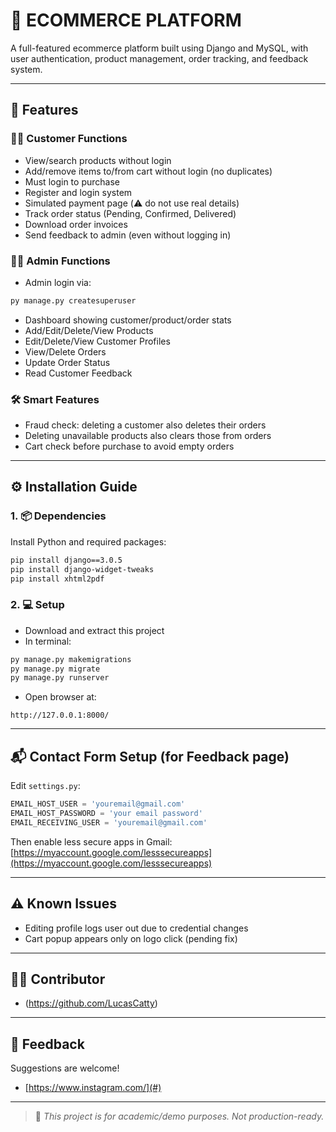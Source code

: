 # 🛒 ECOMMERCE PLATFORM



A full-featured ecommerce platform built using Django and MySQL, with user authentication, product management, order tracking, and feedback system.


---

## 🧩 Features

### 🧍‍♂️ Customer Functions

* View/search products without login
* Add/remove items to/from cart without login (no duplicates)
* Must login to purchase
* Register and login system
* Simulated payment page (⚠️ do not use real details)
* Track order status (Pending, Confirmed, Delivered)
* Download order invoices
* Send feedback to admin (even without logging in)

### 👨‍💼 Admin Functions

* Admin login via:

```bash
py manage.py createsuperuser
```

* Dashboard showing customer/product/order stats
* Add/Edit/Delete/View Products
* Edit/Delete/View Customer Profiles
* View/Delete Orders
* Update Order Status
* Read Customer Feedback

### 🛠️ Smart Features

* Fraud check: deleting a customer also deletes their orders
* Deleting unavailable products also clears those from orders
* Cart check before purchase to avoid empty orders

---

## ⚙️ Installation Guide

### 1. 📦 Dependencies

Install Python and required packages:

```bash
pip install django==3.0.5
pip install django-widget-tweaks
pip install xhtml2pdf
```

### 2. 💻 Setup

* Download and extract this project
* In terminal:

```bash
py manage.py makemigrations
py manage.py migrate
py manage.py runserver
```

* Open browser at:

```
http://127.0.0.1:8000/
```

---

## 📬 Contact Form Setup (for Feedback page)

Edit `settings.py`:

```python
EMAIL_HOST_USER = 'youremail@gmail.com'
EMAIL_HOST_PASSWORD = 'your email password'
EMAIL_RECEIVING_USER = 'youremail@gmail.com'
```

Then enable less secure apps in Gmail:
[https://myaccount.google.com/lesssecureapps](https://myaccount.google.com/lesssecureapps)

---

## ⚠️ Known Issues

* Editing profile logs user out due to credential changes
* Cart popup appears only on logo click (pending fix)

---

## 🙋‍♂️ Contributor

* (https://github.com/LucasCatty)

---

## 💬 Feedback

Suggestions are welcome!

* [https://www.instagram.com/](#)


---

> 🚫 *This project is for academic/demo purposes. Not production-ready.*
